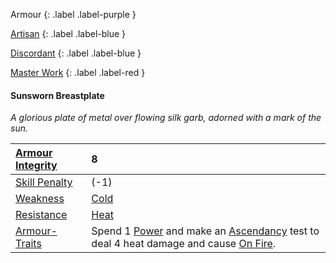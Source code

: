Armour
{: .label .label-purple }

[Artisan](Game/Designing-Armour#Artisan)
{: .label .label-blue }

[Discordant](Game/Magic-Items#Discordant)
{: .label .label-blue }

[Master Work](Game/Designing-Armour#Master%20Work)
{: .label .label-red }

#### Sunsworn Breastplate
*A glorious plate of metal over flowing silk garb, adorned with a mark of the sun.*

| [Armour Integrity](Game/Core/Armour#Armour%20Integrity)    | 8                                                                                                                                                                             |
| :--------------------------------------------------------- | :---------------------------------------------------------------------------------------------------------------------------------------------------------------------------- |
| [Skill Penalty](Game/Core/Armour#Skill%20Penalty)          | (-1)                                                                                                                                                                          |
| [Weakness](Game/Core/Armour#Weakness%20and%20Resistance)   | [Cold](Game/Core/Injury#Cold)                                                                                                                                                 |
| [Resistance](Game/Core/Armour#Weakness%20and%20Resistance) | [Heat](Game/Core/Injury#Heat)                                                                                                                                                 |
| [Armour-Traits](Game/Core/Armour-Traits)                   | Spend 1 [Power](Game/Core/Blocks/Power) and make an [Ascendancy](Game/Core/Intuition#Ascendancy) test to deal 4 heat damage and cause [On Fire](Game/Core/Effects#On%20Fire). |

